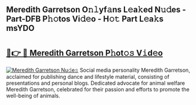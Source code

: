 ## Meredith Garretson O𝚗𝚕yf𝚊ns L𝚎a𝚔ed N𝚞𝚍es - Part-DFB P𝚑𝚘tos Vi𝚍𝚎o - H𝚘𝚝 Part L𝚎a𝚔s msYDO

# <h2><a href="http://kf4fa8.oniu.top/?m=Meredith+Garretson">🔗👉 🔴 Meredith Garretson P𝚑ot𝚘𝚜 V𝚒d𝚎o</a></h2>

[![Meredith Garretson Nu𝚍e𝚜](https://i.imgur.com/0qMVB7G.gif)](http://kf4fa8.oniu.top/?m=Meredith+Garretson)
Social media personality Meredith Garretson, acclaimed for publishing dance and lifestyle material, consisting of presentations and personal blogs. Dedicated advocate for animal welfare Meredith Garretson, celebrated for their passion and efforts to promote the well-being of animals.  
